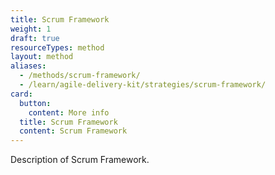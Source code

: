 ```yaml
---
title: Scrum Framework
weight: 1
draft: true
resourceTypes: method
layout: method
aliases:
  - /methods/scrum-framework/
  - /learn/agile-delivery-kit/strategies/scrum-framework/
card:
  button:
    content: More info
  title: Scrum Framework
  content: Scrum Framework
---
```


Description of Scrum Framework.
